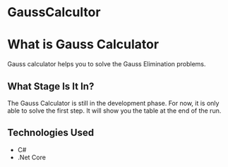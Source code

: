 # GaussCalcultor
<h1>What is Gauss Calculator</h1>
<p size="20px">Gauss calculator helps you to solve the Gauss Elimination problems.</p>
<h2>What Stage Is It In?</h2>
<p>The Gauss Calculator is still in the development phase. For now, it is only able to solve the first step.
It will show you the table at the end of the run.</p>
<h2>Technologies Used</h2>
<ul>
  <li>C#</li>
  <li>.Net  Core</li>
</ul>

